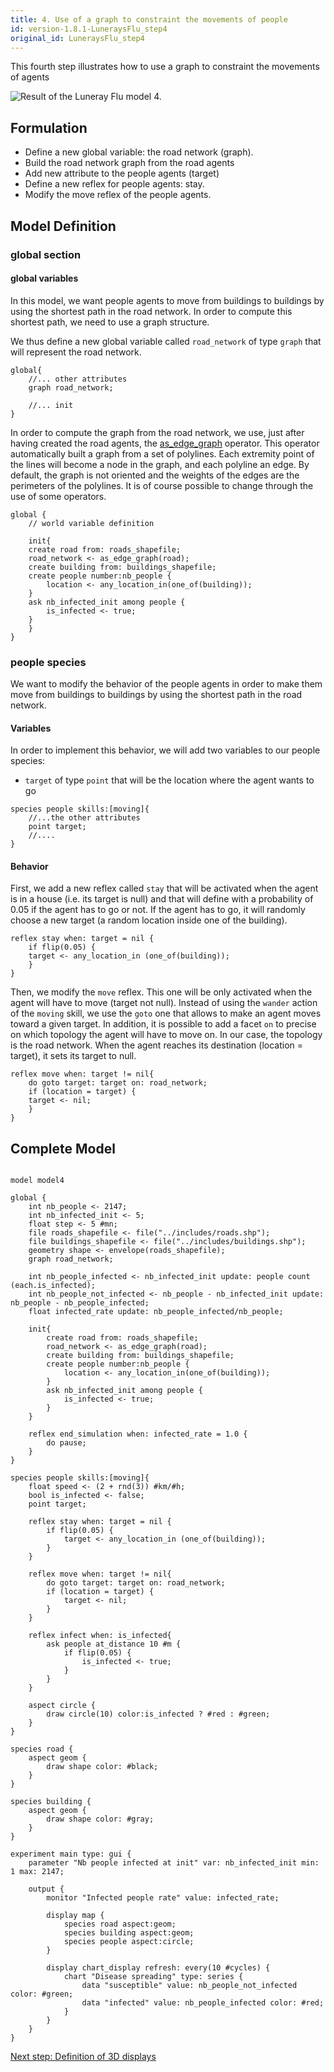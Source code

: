 ```yaml
---
title: 4. Use of a graph to constraint the movements of people
id: version-1.8.1-LuneraysFlu_step4
original_id: LuneraysFlu_step4
---
```


This fourth step illustrates how to use a graph to constraint the movements of agents

![Result of the Luneray Flu model 4.](../resources/images/tutorials/luneray4.png)


## Formulation

* Define a new global variable: the road network (graph).
* Build the road network graph from the road agents
* Add new attribute to the people agents (target)
* Define a new reflex for people agents: stay.
* Modify the move reflex of the people agents.

## Model Definition

### global section

#### global variables

In this model, we want people agents to move from buildings to buildings by using the shortest path in the road network. In order to compute this shortest path, we need to use a graph structure.

We thus define a new global variable called `road_network` of type `graph` that will represent the road network.

```
global{
    //... other attributes
    graph road_network;
	
    //... init
}
```

In order to compute the graph from the road network, we use, just after having created the road agents, the [as_edge_graph](Operators#as_edge_graph) operator. This operator automatically built a graph from a set of polylines. Each extremity point of the lines will become a node in the graph, and each polyline an edge. By default, the graph is not oriented and the weights of the edges are the perimeters of the polylines. It is of course possible to change through the use of some operators.  

```
global {
    // world variable definition

    init{
	create road from: roads_shapefile;
	road_network <- as_edge_graph(road);		
	create building from: buildings_shapefile;
	create people number:nb_people {
	    location <- any_location_in(one_of(building));				
	}
	ask nb_infected_init among people {
	    is_infected <- true;
	}
    }
}
```

### people species

We want to modify the behavior of the people agents in order to make them move from buildings to buildings by using the shortest path in the road network. 

#### Variables

In order to implement this behavior, we will add two variables to our people species:

* `target` of type `point` that will be the location where the agent wants to go

```
species people skills:[moving]{
    //...the other attributes
    point target;
    //....
}
```

#### Behavior

First, we add a new reflex called `stay` that will be activated when the agent is in a house (i.e. its target is null) and that will define with a probability of 0.05 if the agent has to go or not. If the agent has to go, it will randomly choose a new target (a random location inside one of the building). 

```
reflex stay when: target = nil {
    if flip(0.05) {
	target <- any_location_in (one_of(building));
    }
}
```

Then, we modify the `move` reflex. This one will be only activated when the agent will have to move (target not null). Instead of using the `wander` action of the `moving` skill, we use the `goto` one that allows to make an agent moves toward a given target. In addition, it is possible to add a facet `on` to precise on which topology the agent will have to move on. In our case, the topology is the road network.
When the agent reaches its destination (location = target), it sets its target to null.

```
reflex move when: target != nil{
    do goto target: target on: road_network;
    if (location = target) {
	target <- nil;
    } 
}
```

## Complete Model

```

model model4

global {
    int nb_people <- 2147;
    int nb_infected_init <- 5;
    float step <- 5 #mn;
    file roads_shapefile <- file("../includes/roads.shp");
    file buildings_shapefile <- file("../includes/buildings.shp");
    geometry shape <- envelope(roads_shapefile);    
    graph road_network;
    
    int nb_people_infected <- nb_infected_init update: people count (each.is_infected);
    int nb_people_not_infected <- nb_people - nb_infected_init update: nb_people - nb_people_infected;
    float infected_rate update: nb_people_infected/nb_people;
    
    init{
        create road from: roads_shapefile;
        road_network <- as_edge_graph(road);        
        create building from: buildings_shapefile;
        create people number:nb_people {
            location <- any_location_in(one_of(building));                
        }
        ask nb_infected_init among people {
            is_infected <- true;
        }
    }

    reflex end_simulation when: infected_rate = 1.0 {
        do pause;
    }    
}

species people skills:[moving]{        
    float speed <- (2 + rnd(3)) #km/#h;
    bool is_infected <- false;
    point target;
    
    reflex stay when: target = nil {
        if flip(0.05) {
            target <- any_location_in (one_of(building));
        }
    }
        
    reflex move when: target != nil{
        do goto target: target on: road_network;
        if (location = target) {
            target <- nil;
        } 
    }

    reflex infect when: is_infected{
        ask people at_distance 10 #m {
            if flip(0.05) {
                is_infected <- true;
            }
        }
    }
    
    aspect circle {
        draw circle(10) color:is_infected ? #red : #green;
    }
}

species road {
    aspect geom {
        draw shape color: #black;
    }
}

species building {
    aspect geom {
        draw shape color: #gray;
    }
}

experiment main type: gui {
    parameter "Nb people infected at init" var: nb_infected_init min: 1 max: 2147;

    output {
        monitor "Infected people rate" value: infected_rate;
        
        display map {
            species road aspect:geom;
            species building aspect:geom;
            species people aspect:circle;            
        }
        
        display chart_display refresh: every(10 #cycles) {
            chart "Disease spreading" type: series {
                data "susceptible" value: nb_people_not_infected color: #green;
                data "infected" value: nb_people_infected color: #red;
            }
        }
    }
}
```

[Next step: Definition of 3D displays](LuneraysFlu_step5)
